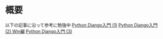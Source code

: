 
# 概要
以下の記事に沿って参考に勉強中
[Python Django入門 (1)](https://qiita.com/kaki_k/items/511611cadac1d0c69c54)
[Python Django入門 (2) Win編](https://qiita.com/kaki_k/items/1fff7fefcf26dc4b69bc)
[Python Django入門 (3)](https://qiita.com/kaki_k/items/7b178ad39394a031b50d)

